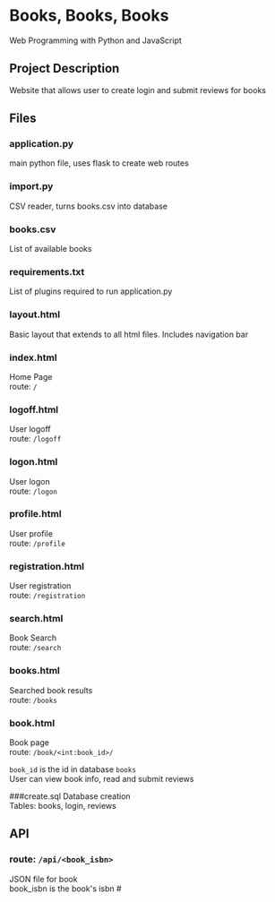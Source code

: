 # Books, Books, Books

Web Programming with Python and JavaScript

## Project Description
Website that allows user to create login and submit reviews for books

## Files

### application.py
main python file, uses flask to create web routes

### import.py
CSV reader, turns books.csv into database 

### books.csv
List of available books

### requirements.txt
List of plugins required to run application.py

### layout.html
Basic layout that extends to all html files. Includes navigation bar

### index.html
Home Page   
route: `/`

### logoff.html
User logoff  
route: `/logoff`

### logon.html
User logon   
route: `/logon`

### profile.html
User profile  
route: `/profile`

### registration.html
User registration  
route: `/registration`

### search.html 
Book Search  
route: `/search`

### books.html
Searched book results  
route: `/books`

### book.html
Book page   
route: `/book/<int:book_id>/`  

`book_id` is the id in database `books `  
User can view book info, read and submit reviews  

###create.sql
Database creation  
Tables: books, login, reviews


## API
### route: `/api/<book_isbn>`    
JSON file for book  
book_isbn is the book's isbn #  
 
 

